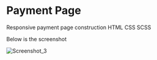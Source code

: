 # Payment Page

Responsive payment page construction HTML CSS SCSS

Below is the screenshot


![Screenshot_3](https://github.com/kezibank/Payment/assets/41192933/5d4ee44c-3b92-4488-8e74-10a9ec8ebce3)
